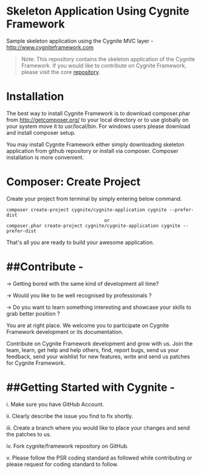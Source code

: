 Skeleton Application Using Cygnite Framework
======================================

Sample skeleton application using the Cygnite MVC layer - http://www.cygniteframework.com

>  Note: This repository contains the skeleton application of the Cygnite Framework. If you would like to contribute
on Cygnite Framework, please visit the core [repository](https://github.com/cygnite/framework).

Installation
=========
The best way to install Cygnite Framework is to download composer.phar from http://getcomposer.org/ to your local directory or to use globally on your system move it to
usr/local/bin. For windows users please download and install composer setup.

You may install Cygnite Framework either simply downloading skeleton application from github repository or install via composer. Composer installation is more convenient.


Composer: Create Project
============================
Create your project from terminal by simply entering below command.

    composer create-project cygnite/cygnite-application cygnite --prefer-dist
                                        or
    composer.phar create-project cygnite/cygnite-application cygnite --prefer-dist

That's all you are ready to build your awesome application.


##Contribute -
===========
-> Getting bored with the same kind of development all time?

-> Would you like to be well recognised by professionals ?

-> Do you want to learn something interesting and showcase your skills to grab better position ?

You are at right place. We welcome you to participate on Cygnite Framework development or its documentation.

Contribute on Cygnite Framework development and grow with us. Join the team, learn, get help and help others, find, report bugs, send us your feedback,
send your wishlist for new features, write and send us patches for Cygnite Framework.


##Getting Started with Cygnite -
========================
i.  Make sure you have GitHub Account.

ii. Clearly describe the issue you find to fix shortly.

iii. Create a branch where you would like to place your changes and send the patches to us.

iv.  Fork cygnite/framework repository on GitHub.

v. Please follow the PSR coding standard as followed  while contributing or please request for coding standard to follow.
